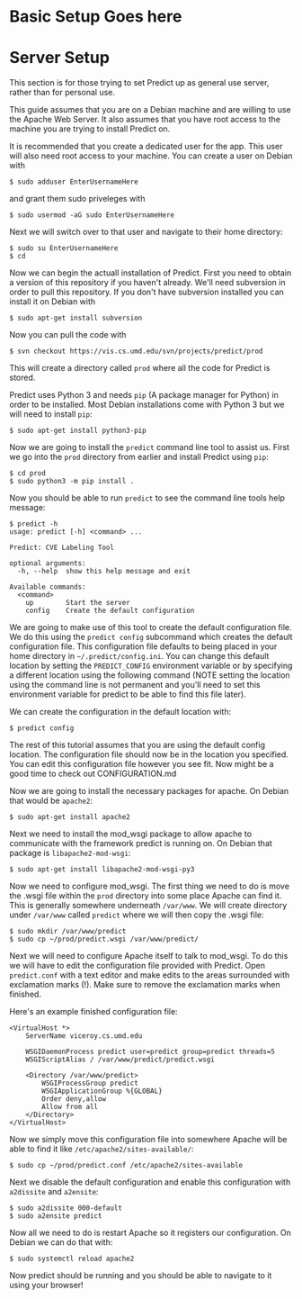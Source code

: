 # Basic Setup Goes here

# Server Setup

This section is for those trying to set Predict up as general use server, rather
than for personal use.

This guide assumes that you are on a Debian machine and are willing to use the
Apache Web Server. It also assumes that you have root access to the machine you
are trying to install Predict on.

It is recommended that you create a dedicated user for the app. This user will
also need root access to your machine. You can create a user on Debian with

```
$ sudo adduser EnterUsernameHere
```

and grant them sudo priveleges with

```
$ sudo usermod -aG sudo EnterUsernameHere
```

Next we will switch over to that user and navigate to their home directory:

```
$ sudo su EnterUsernameHere
$ cd
```

Now we can begin the actuall installation of Predict. First you need to obtain a
version of this repository if you haven't already. We'll need subversion in
order to pull this repository. If you don't have subversion installed you can
install it on Debian with 

```
$ sudo apt-get install subversion
```

Now you can pull the code with

```
$ svn checkout https://vis.cs.umd.edu/svn/projects/predict/prod
```

This will create a directory called `prod` where all the code for Predict is
stored.

Predict uses Python 3 and needs `pip` (A package manager for Python) in order to
be installed. Most Debian installations come with Python 3 but we will need to
install `pip`:

```
$ sudo apt-get install python3-pip
```

Now we are going to install the `predict` command line tool to assist us. First
we go into the `prod` directory from earlier and install Predict using `pip`:

```
$ cd prod
$ sudo python3 -m pip install .
```

Now you should be able to run `predict` to see the command line tools help
message:

```
$ predict -h
usage: predict [-h] <command> ...

Predict: CVE Labeling Tool

optional arguments:
  -h, --help  show this help message and exit

Available commands:
  <command>
    up        Start the server
    config    Create the default configuration
```

We are going to make use of this tool to create the default configuration file.
We do this using the `predict config` subcommand which creates the default
configuration file. This configuration file defaults to being placed in your 
home directory in `~/.predict/config.ini`. You can change this default location
by setting the `PREDICT_CONFIG` environment variable or by specifying a
different location using the following command (NOTE setting the location using
the command line is not permanent and you'll need to set this environment
variable for predict to be able to find this file later).

We can create the configuration in the default location with:

```
$ predict config
```

The rest of this tutorial assumes that you are using the default config 
location. The configuration file should now be in the location you specified.
You can edit this configuration file however you see fit. Now might be
a good time to check out CONFIGURATION.md

Now we are going to install the necessary packages for apache. On Debian that
would be `apache2`:

```
$ sudo apt-get install apache2
```

Next we need to install the mod_wsgi package to allow apache to communicate with
the framework predict is running on. On Debian that package is 
`libapache2-mod-wsgi`:

```
$ sudo apt-get install libapache2-mod-wsgi-py3
```

Now we need to configure mod_wsgi. The first thing we need to do is
move the .wsgi file within the `prod` directory into some place Apache can find
it. This is generally somewhere underneath `/var/www`. We will create directory
under `/var/www` called `predict` where we will then copy the .wsgi file:

```
$ sudo mkdir /var/www/predict
$ sudo cp ~/prod/predict.wsgi /var/www/predict/
```

Next we will need to configure Apache itself to talk to mod_wsgi. To do this
we will have to edit the configuration file provided with Predict. Open
`predict.conf` with a text editor and make edits to the areas surrounded with 
exclamation marks (!). Make sure to remove the exclamation marks when finished.

Here's an example finished configuration file:

```
<VirtualHost *>
    ServerName viceroy.cs.umd.edu

    WSGIDaemonProcess predict user=predict group=predict threads=5
    WSGIScriptAlias / /var/www/predict/predict.wsgi

    <Directory /var/www/predict>
        WSGIProcessGroup predict
        WSGIApplicationGroup %{GLOBAL}
        Order deny,allow
        Allow from all
    </Directory>
</VirtualHost>
```

Now we simply move this configuration file into somewhere Apache will be able to
find it like `/etc/apache2/sites-available/`:

```
$ sudo cp ~/prod/predict.conf /etc/apache2/sites-available
```

Next we disable the default configuration and enable this configuration with
`a2dissite` and `a2ensite`:

```
$ sudo a2dissite 000-default
$ sudo a2ensite predict
```

Now all we need to do is restart Apache so it registers our configuration. On
Debian we can do that with:

```
$ sudo systemctl reload apache2
```

Now predict should be running and you should be able to navigate to it using
your browser!
